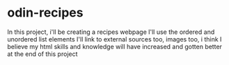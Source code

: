 # odin-recipes
In this project, i'll be creating a recipes webpage
I'll use the ordered and unordered list elements
I'll link to external sources too, images too, i think
I believe my html skills and knowledge will have increased and gotten better at the end of this project